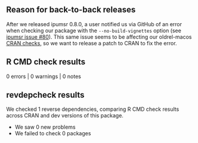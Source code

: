 ## Reason for back-to-back releases

After we released ipumsr 0.8.0, a user notified us via GitHub of an error when 
checking our package with the `--no-build-vignettes` option (see
[ipumsr issue #80](https://github.com/ipums/ipumsr/issues/80)). This same issue 
seems to be affecting our oldrel-macos 
[CRAN checks](https://cran.rstudio.org/web/checks/check_results_ipumsr.html), so 
we want to release a patch to CRAN to fix the error.

## R CMD check results

0 errors | 0 warnings | 0 notes

## revdepcheck results

We checked 1 reverse dependencies, comparing R CMD check results across CRAN and dev versions of this package.

 * We saw 0 new problems
 * We failed to check 0 packages
